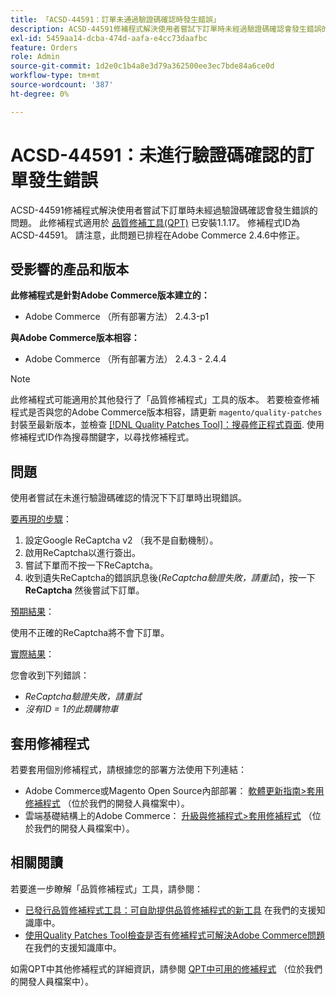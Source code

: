 ```yaml
---
title: 「ACSD-44591：訂單未通過驗證碼確認時發生錯誤」
description: ACSD-44591修補程式解決使用者嘗試下訂單時未經過驗證碼確認會發生錯誤的問題。
exl-id: 5459aa14-dcba-474d-aafa-e4cc73daafbc
feature: Orders
role: Admin
source-git-commit: 1d2e0c1b4a8e3d79a362500ee3ec7bde84a6ce0d
workflow-type: tm+mt
source-wordcount: '387'
ht-degree: 0%

---
```


# ACSD-44591：未進行驗證碼確認的訂單發生錯誤

ACSD-44591修補程式解決使用者嘗試下訂單時未經過驗證碼確認會發生錯誤的問題。
此修補程式適用於 [品質修補工具(QPT)](/help/announcements/adobe-commerce-announcements/magento-quality-patches-released-new-tool-to-self-serve-quality-patches.md) 已安裝1.1.17。 修補程式ID為ACSD-44591。 請注意，此問題已排程在Adobe Commerce 2.4.6中修正。

## 受影響的產品和版本

**此修補程式是針對Adobe Commerce版本建立的：**

* Adobe Commerce （所有部署方法） 2.4.3-p1

**與Adobe Commerce版本相容：**

* Adobe Commerce （所有部署方法） 2.4.3 - 2.4.4

>[!NOTE]
>
>此修補程式可能適用於其他發行了「品質修補程式」工具的版本。 若要檢查修補程式是否與您的Adobe Commerce版本相容，請更新 `magento/quality-patches` 封裝至最新版本，並檢查 [[!DNL Quality Patches Tool]：搜尋修正程式頁面](https://devdocs.magento.com/quality-patches/tool.html#patch-grid). 使用修補程式ID作為搜尋關鍵字，以尋找修補程式。

## 問題

使用者嘗試在未進行驗證碼確認的情況下下訂單時出現錯誤。

<u>要再現的步驟</u>：

1. 設定Google ReCaptcha v2 （我不是自動機制）。
1. 啟用ReCaptcha以進行簽出。
1. 嘗試下單而不按一下ReCaptcha。
1. 收到遺失ReCaptcha的錯誤訊息後(*ReCaptcha驗證失敗，請重試*)，按一下 **ReCaptcha** 然後嘗試下訂單。

<u>預期結果</u>：

使用不正確的ReCaptcha將不會下訂單。

<u>實際結果</u>：

您會收到下列錯誤：

* *ReCaptcha驗證失敗，請重試*
* *沒有ID = 1的此類購物車*

## 套用修補程式

若要套用個別修補程式，請根據您的部署方法使用下列連結：

* Adobe Commerce或Magento Open Source內部部署： [軟體更新指南>套用修補程式](https://devdocs.magento.com/guides/v2.4/comp-mgr/patching/mqp.html) （位於我們的開發人員檔案中）。
* 雲端基礎結構上的Adobe Commerce： [升級與修補程式>套用修補程式](https://devdocs.magento.com/cloud/project/project-patch.html) （位於我們的開發人員檔案中）。

## 相關閱讀

若要進一步瞭解「品質修補程式」工具，請參閱：

* [已發行品質修補程式工具：可自助提供品質修補程式的新工具](/help/announcements/adobe-commerce-announcements/magento-quality-patches-released-new-tool-to-self-serve-quality-patches.md) 在我們的支援知識庫中。
* [使用Quality Patches Tool檢查是否有修補程式可解決Adobe Commerce問題](/help/support-tools/patches-available-in-qpt-tool/check-patch-for-magento-issue-with-magento-quality-patches.md) 在我們的支援知識庫中。

如需QPT中其他修補程式的詳細資訊，請參閱 [QPT中可用的修補程式](https://devdocs.magento.com/quality-patches/tool.html#patch-grid) （位於我們的開發人員檔案中）。
